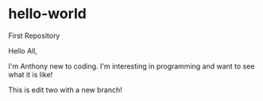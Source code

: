 # hello-world
First Repository 

Hello All,

I'm Anthony new to coding. I'm interesting in programming and want to see what it is like!

This is edit two with a new branch!
